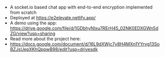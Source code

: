 - A socket.io based chat app with end-to-end encryption implemented from scratch 
- Deployed at 
https://e2elevate.netlify.app/
- A demo using the app: https://drive.google.com/file/d/1GDbhyNlxu7RErH45_02NK0EDXGWn5dZG/view?usp=sharing
- Read more about the project here:
- https://docs.google.com/document/d/16L9dXWjc7y8H4MXn1YYrvg13SoBZJsUepXKhQppwB98/edit?usp=drivesdk